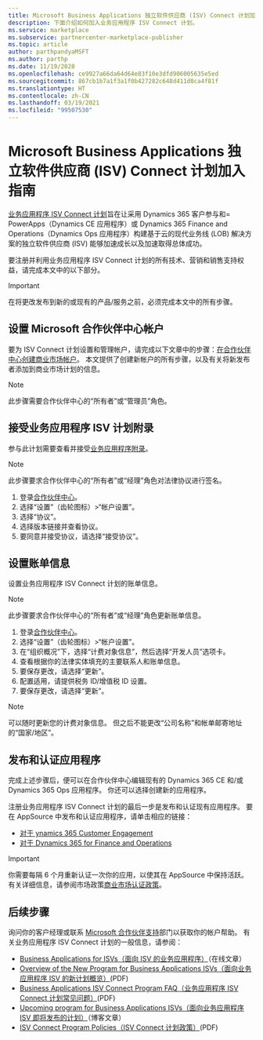 ```yaml
---
title: Microsoft Business Applications 独立软件供应商 (ISV) Connect 计划加入指南
description: 下面介绍如何加入业务应用程序 ISV Connect 计划。
ms.service: marketplace
ms.subservice: partnercenter-marketplace-publisher
ms.topic: article
author: parthpandyaMSFT
ms.author: parthp
ms.date: 11/19/2020
ms.openlocfilehash: ce9927a66da64d64e83f10e3dfd906005635e5ed
ms.sourcegitcommit: 867cb1b7a1f3a1f0b427282c648d411d0ca4f81f
ms.translationtype: HT
ms.contentlocale: zh-CN
ms.lasthandoff: 03/19/2021
ms.locfileid: "99507530"
---
```

# <a name="microsoft-business-applications-independent-software-vendor-isv-connect-program-onboarding-guide"></a>Microsoft Business Applications 独立软件供应商 (ISV) Connect 计划加入指南

[业务应用程序 ISV Connect 计划](https://partner.microsoft.com/solutions/business-applications/isv-overview)旨在让采用 Dynamics 365 客户参与和= PowerApps（Dynamics CE 应用程序）或 Dynamics 365 Finance and Operations（Dynamics Ops 应用程序）构建基于云的现代业务线 (LOB) 解决方案的独立软件供应商 (ISV) 能够加速成长以及加速取得总体成功。

要注册并利用业务应用程序 ISV Connect 计划的所有技术、营销和销售支持权益，请完成本文中的以下部分。

> [!IMPORTANT]
> 在将更改发布到新的或现有的产品/服务之前，必须完成本文中的所有步骤。

## <a name="set-up-your-microsoft-partner-center-account"></a>设置 Microsoft 合作伙伴中心帐户

要为 ISV Connect 计划设置和管理帐户，请完成以下文章中的步骤：[在合作伙伴中心创建商业市场帐户](./partner-center-portal/create-account.md)。 本文提供了创建新帐户的所有步骤，以及有关将新发布者添加到商业市场计划的信息。

> [!NOTE]
> 此步骤需要合作伙伴中心的“所有者”或“管理员”角色。 

## <a name="accept-the-business-applications-isv-program-addendum"></a>接受业务应用程序 ISV 计划附录

参与此计划需要查看并接受[业务应用程序附录](https://aka.ms/bizappsisvaddendum)。

> [!NOTE]
> 此步骤要求合作伙伴中心的“所有者”或“经理”角色对法律协议进行签名。 

1. 登录[合作伙伴中心](https://partner.microsoft.com/dashboard)。
1. 选择“设置”（齿轮图标）>“帐户设置”。 
1. 选择“协议”。
1. 选择版本链接并查看协议。
1. 要同意并接受协议，请选择“接受协议”。

## <a name="set-up-your-billing-information"></a>设置账单信息

设置业务应用程序 ISV Connect 计划的账单信息。

> [!NOTE]
> 此步骤要求合作伙伴中心的“所有者”或“经理”角色更新账单信息。 

1. 登录[合作伙伴中心](https://partner.microsoft.com/dashboard)。
1. 选择“设置”（齿轮图标）>“帐户设置”。 
1. 在“组织概况”下，选择“计费对象信息”，然后选择“开发人员”选项卡。  
1. 查看根据你的法律实体填充的主要联系人和账单信息。
1. 要保存更改，请选择“更新”。
1. 配置适用，请提供税务 ID/增值税 ID 设置。
1. 要保存更改，请选择“更新”。

> [!NOTE]
> 可以随时更新您的计费对象信息。 但之后不能更改“公司名称”和帐单邮寄地址的“国家/地区”。 

## <a name="publish-and-certify-your-application"></a>发布和认证应用程序

完成上述步骤后，便可以在合作伙伴中心编辑现有的 Dynamics 365 CE 和/或 Dynamics 365 Ops 应用程序。 你还可以选择创建新的应用程序。

注册业务应用程序 ISV Connect 计划的最后一步是发布和认证现有应用程序。 要在 AppSource 中发布和认证应用程序，请单击相应的链接：

- [对于 ynamics 365 Customer Engagement](/powerapps/developer/common-data-service/publish-app-appsource) 
- [对于 Dynamics 365 for Finance and Operations](/dynamics365/fin-ops-core/dev-itpro/lcs-solutions/lcs-solutions-app-source)

> [!IMPORTANT]
> 你需要每隔 6 个月重新认证一次你的应用，以使其在 AppSource 中保持活跃。 有关详细信息，请参阅市场政策[商业市场认证政策](/legal/marketplace/certification-policies)。

## <a name="next-steps"></a>后续步骤

询问你的客户经理或联系 [Microsoft 合作伙伴支持](https://aka.ms/marketplacepublishersupport)部门以获取你的帐户帮助。 有关业务应用程序 ISV Connect 计划的一般信息，请参阅：

- [Business Applications for ISVs（面向 ISV 的业务应用程序）](https://partner.microsoft.com/solutions/business-applications/isv-overview)（在线文章）
- [Overview of the New Program for Business Applications ISVs（面向业务应用程序 ISV 的新计划概览）](https://aka.ms/BizAppsISVProgram)(PDF)
- [Business Applications ISV Connect Program FAQ（业务应用程序 ISV Connect 计划常见问题）](https://assetsprod.microsoft.com/faq-using-partner-center-isv-connect.pdf)(PDF)
- [Upcoming program for Business Applications ISVs（面向业务应用程序 ISV 即将发布的计划）](https://cloudblogs.microsoft.com/dynamics365/bdm/2019/04/17/upcoming-program-for-business-applications-isvs/)（博客文章）
- [ISV Connect Program Policies（ISV Connect 计划政策）](https://aka.ms/bizappsisvpolicies)(PDF)
